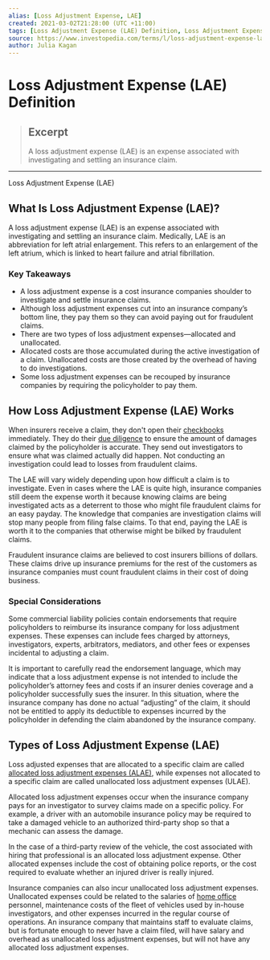 ```yaml
---
alias: [Loss Adjustment Expense, LAE]
created: 2021-03-02T21:28:00 (UTC +11:00)
tags: [Loss Adjustment Expense (LAE) Definition, Loss Adjustment Expense (LAE)]
source: https://www.investopedia.com/terms/l/loss-adjustment-expense-lae.asp
author: Julia Kagan
---
```


# Loss Adjustment Expense (LAE) Definition

> ## Excerpt
> A loss adjustment expense (LAE) is an expense associated with investigating and settling an insurance claim.

---

Loss Adjustment Expense (LAE)
## What Is Loss Adjustment Expense (LAE)?

A loss adjustment expense (LAE) is an expense associated with investigating and settling an insurance claim. Medically, LAE is an abbreviation for left atrial enlargement. This refers to an enlargement of the left atrium, which is linked to heart failure and atrial fibrillation. 

### Key Takeaways

-   A loss adjustment expense is a cost insurance companies shoulder to investigate and settle insurance claims. 
-   Although loss adjustment expenses cut into an insurance company’s bottom line, they pay them so they can avoid paying out for fraudulent claims.
-   There are two types of loss adjustment expenses—allocated and unallocated.
-   Allocated costs are those accumulated during the active investigation of a claim. Unallocated costs are those created by the overhead of having to do investigations.
-   Some loss adjustment expenses can be recouped by insurance companies by requiring the policyholder to pay them.

## How Loss Adjustment Expense (LAE) Works

When insurers receive a claim, they don't open their [checkbooks](https://www.investopedia.com/terms/c/checkbook.asp) immediately. They do their [due diligence](https://www.investopedia.com/terms/d/duediligence.asp) to ensure the amount of damages claimed by the policyholder is accurate. They send out investigators to ensure what was claimed actually did happen. Not conducting an investigation could lead to losses from fraudulent claims. 

The LAE will vary widely depending upon how difficult a claim is to investigate. Even in cases where the LAE is quite high, insurance companies still deem the expense worth it because knowing claims are being investigated acts as a deterrent to those who might file fraudulent claims for an easy payday. The knowledge that companies are investigation claims will stop many people from filing false claims. To that end, paying the LAE is worth it to the companies that otherwise might be bilked by fraudulent claims. 

Fraudulent insurance claims are believed to cost insurers billions of dollars. These claims drive up insurance premiums for the rest of the customers as insurance companies must count fraudulent claims in their cost of doing business.

### Special Considerations 

Some commercial liability policies contain endorsements that require policyholders to reimburse its insurance company for loss adjustment expenses. These expenses can include fees charged by attorneys, investigators, experts, arbitrators, mediators, and other fees or expenses incidental to adjusting a claim.

It is important to carefully read the endorsement language, which may indicate that a loss adjustment expense is not intended to include the policyholder’s attorney fees and costs if an insurer denies coverage and a policyholder successfully sues the insurer. In this situation, where the insurance company has done no actual “adjusting” of the claim, it should not be entitled to apply its deductible to expenses incurred by the policyholder in defending the claim abandoned by the insurance company.

## Types of Loss Adjustment Expense (LAE)

Loss adjusted expenses that are allocated to a specific claim are called [allocated loss adjustment expenses (ALAE)](https://www.investopedia.com/terms/a/allocated-loss-adjustment-expenses-alae.asp), while expenses not allocated to a specific claim are called unallocated loss adjustment expenses (ULAE).

Allocated loss adjustment expenses occur when the insurance company pays for an investigator to survey claims made on a specific policy. For example, a driver with an automobile insurance policy may be required to take a damaged vehicle to an authorized third-party shop so that a mechanic can assess the damage. 

In the case of a third-party review of the vehicle, the cost associated with hiring that professional is an allocated loss adjustment expense. Other allocated expenses include the cost of obtaining police reports, or the cost required to evaluate whether an injured driver is really injured.

Insurance companies can also incur unallocated loss adjustment expenses. Unallocated expenses could be related to the salaries of [home office](https://www.investopedia.com/terms/h/home-office.asp) personnel, maintenance costs of the fleet of vehicles used by in-house investigators, and other expenses incurred in the regular course of operations. An insurance company that maintains staff to evaluate claims, but is fortunate enough to never have a claim filed, will have salary and overhead as unallocated loss adjustment expenses, but will not have any allocated loss adjustment expenses.
